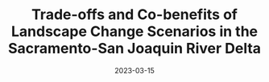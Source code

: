 ---
title: "Trade-offs and Co-benefits of Landscape Change Scenarios in the Sacramento-San Joaquin River Delta"
collection: whitepapers
date: 2023-03-15
paperurl: '/files/Dybala2023_DeltaMultipleBenefits_Report.pdf'
github: 'https://pointblue.github.io/DeltaMultipleBenefits'
citation: "Dybala KE, Sesser K, Reiter M, Hickey C, Gardali T (2023) <i>Final Project Report: Trade-offs and Co-benefits of Landscape Change Scenarios on Bird Communities and Ecosystem Services in the Sacramento-San Joaquin River Delta.</i> Point Blue Conservation Science, Petaluma, CA"
---